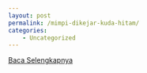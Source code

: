 ```yaml
---
layout: post
permalink: /mimpi-dikejar-kuda-hitam/
categories:
    - Uncategorized
---
```


[Baca Selengkapnya](/08)